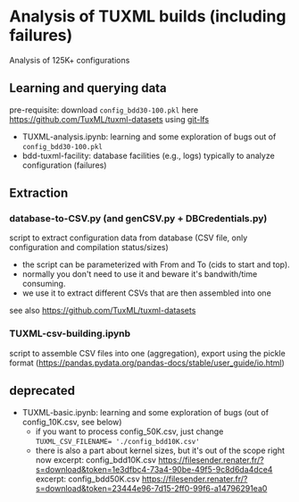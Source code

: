 # Analysis of TUXML builds (including failures)

Analysis of 125K+ configurations

## Learning and querying data 

pre-requisite: download `config_bdd30-100.pkl` here https://github.com/TuxML/tuxml-datasets using [git-lfs](https://git-lfs.github.com/)
 
 * TUXML-analysis.ipynb: learning and some exploration of bugs out of `config_bdd30-100.pkl`
 * bdd-tuxml-facility: database facilities (e.g., logs) typically to analyze configuration (failures)
 
## Extraction

### database-to-CSV.py (and genCSV.py + DBCredentials.py) 

script to extract configuration data from database (CSV file, only configuration and compilation status/sizes)
   * the script can be parameterized with From and To (cids to start and top). 
   * normally you don't need to use it and beware it's bandwith/time consuming. 
   * we use it to extract different CSVs that are then assembled into one 
   
see also https://github.com/TuxML/tuxml-datasets

### TUXML-csv-building.ipynb

script to assemble CSV files into one (aggregation), export using the pickle format (https://pandas.pydata.org/pandas-docs/stable/user_guide/io.html) 


## deprecated 

* TUXML-basic.ipynb: learning and some exploration of bugs (out of config_10K.csv, see below)
   * if you want to process config_50K.csv, just change `TUXML_CSV_FILENAME= './config_bdd10K.csv'`
   * there is also a part about kernel sizes, but it's out of the scope right now
excerpt: config_bdd10K.csv 
https://filesender.renater.fr/?s=download&token=1e3dfbc4-73a4-90be-49f5-9c8d6da4dce4 
excerpt: config_bdd50K.csv 
https://filesender.renater.fr/?s=download&token=23444e96-7d15-2ff0-99f6-a14796291ea0
